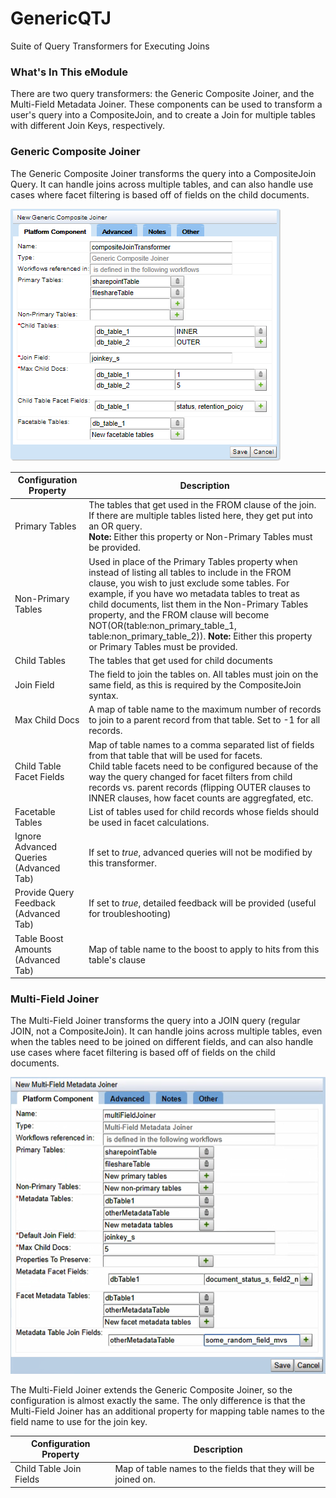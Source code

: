# GenericQTJ
Suite of Query Transformers for Executing Joins

### What's In This eModule
There are two query transformers: the Generic Composite Joiner, and the Multi-Field Metadata Joiner. These components can be used to transform a user's query into a CompositeJoin, and to create a Join for multiple tables with different Join Keys, respectively. 

### Generic Composite Joiner
The Generic Composite Joiner transforms the query into a CompositeJoin Query. It can handle joins across multiple tables, and can also handle use cases where facet filtering is based off of fields on the child documents. 

![Generic Composite Joiner](https://github.com/attivio/GenericQTJ/blob/master/screenshots/generic_composite_joiner_config_2.PNG)

| Configuration Property | Description |
| --- | --- |
| Primary Tables | The tables that get used in the FROM clause of the join. If there are multiple tables listed here, they get put into an OR query. <br> **Note:** Either this property or Non-Primary Tables must be provided. |
| Non-Primary Tables | Used in place of the Primary Tables property when instead of listing all tables to include in the FROM clause, you wish to just exclude some tables. For example, if you have wo metadata tables to treat as child documents, list them in the Non-Primary Tables property, and the FROM clause will become NOT(OR(table:non_primary_table_1, table:non_primary_table_2)). **Note:** Either this property or Primary Tables must be provided. |  |
| Child Tables | The tables that get used for child documents |
| Join Field | The field to join the tables on. All tables must join on the same field, as this is required by the CompositeJoin syntax. |
| Max Child Docs | A map of table name to the maximum number of records to join to a parent record from that table. Set to -1 for all records. |
| Child Table Facet Fields | Map of table names to a comma separated list of fields from that table that will be used for facets. <br> Child table facets need to be configured because of the way the query changed for facet filters from child records vs. parent records (flipping OUTER clauses to INNER clauses, how facet counts are aggregfated, etc. |
| Facetable Tables | List of tables used for child records whose fields should be used in facet calculations. |
| Ignore Advanced Queries (Advanced Tab) | If set to *true*, advanced queries will not be modified by this transformer.  |
| Provide Query Feedback (Advanced Tab) | If set to *true*, detailed feedback will be provided (useful for troubleshooting) |
| Table Boost Amounts (Advanced Tab) | Map of table name to the boost to apply to hits from this table's clause |

### Multi-Field Joiner
The Multi-Field Joiner transforms the query into a JOIN query (regular JOIN, not a CompositeJoin). It can handle joins across multiple tables, even when the tables need to be joined on different fields, and can also handle use cases where facet filtering is based off of fields on the child documents. 

![Multi-Field Joiner](https://github.com/attivio/GenericQTJ/blob/master/screenshots/multifield_joiner_config_1.PNG)

The Multi-Field Joiner extends the Generic Composite Joiner, so the configuration is almost exactly the same. The only difference is that the Multi-Field Joiner has an additional property for mapping table names to the field name to use for the join key. 

| Configuration Property | Description |
| --- | --- |
| Child Table Join Fields | Map of table names to the fields that they will be joined on. |

